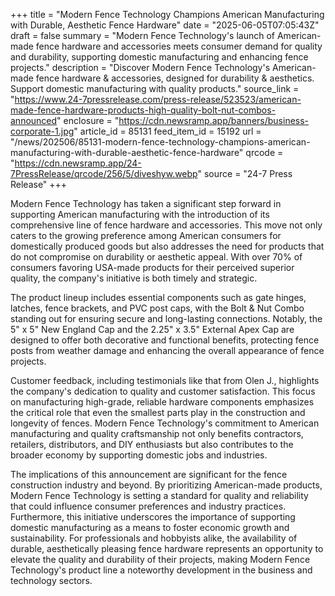 +++
title = "Modern Fence Technology Champions American Manufacturing with Durable, Aesthetic Fence Hardware"
date = "2025-06-05T07:05:43Z"
draft = false
summary = "Modern Fence Technology's launch of American-made fence hardware and accessories meets consumer demand for quality and durability, supporting domestic manufacturing and enhancing fence projects."
description = "Discover Modern Fence Technology's American-made fence hardware & accessories, designed for durability & aesthetics. Support domestic manufacturing with quality products."
source_link = "https://www.24-7pressrelease.com/press-release/523523/american-made-fence-hardware-products-high-quality-bolt-nut-combos-announced"
enclosure = "https://cdn.newsramp.app/banners/business-corporate-1.jpg"
article_id = 85131
feed_item_id = 15192
url = "/news/202506/85131-modern-fence-technology-champions-american-manufacturing-with-durable-aesthetic-fence-hardware"
qrcode = "https://cdn.newsramp.app/24-7PressRelease/qrcode/256/5/diveshyw.webp"
source = "24-7 Press Release"
+++

<p>Modern Fence Technology has taken a significant step forward in supporting American manufacturing with the introduction of its comprehensive line of fence hardware and accessories. This move not only caters to the growing preference among American consumers for domestically produced goods but also addresses the need for products that do not compromise on durability or aesthetic appeal. With over 70% of consumers favoring USA-made products for their perceived superior quality, the company's initiative is both timely and strategic.</p><p>The product lineup includes essential components such as gate hinges, latches, fence brackets, and PVC post caps, with the Bolt & Nut Combo standing out for ensuring secure and long-lasting connections. Notably, the 5" x 5" New England Cap and the 2.25" x 3.5" External Apex Cap are designed to offer both decorative and functional benefits, protecting fence posts from weather damage and enhancing the overall appearance of fence projects.</p><p>Customer feedback, including testimonials like that from Olen J., highlights the company's dedication to quality and customer satisfaction. This focus on manufacturing high-grade, reliable hardware components emphasizes the critical role that even the smallest parts play in the construction and longevity of fences. Modern Fence Technology's commitment to American manufacturing and quality craftsmanship not only benefits contractors, retailers, distributors, and DIY enthusiasts but also contributes to the broader economy by supporting domestic jobs and industries.</p><p>The implications of this announcement are significant for the fence construction industry and beyond. By prioritizing American-made products, Modern Fence Technology is setting a standard for quality and reliability that could influence consumer preferences and industry practices. Furthermore, this initiative underscores the importance of supporting domestic manufacturing as a means to foster economic growth and sustainability. For professionals and hobbyists alike, the availability of durable, aesthetically pleasing fence hardware represents an opportunity to elevate the quality and durability of their projects, making Modern Fence Technology's product line a noteworthy development in the business and technology sectors.</p>